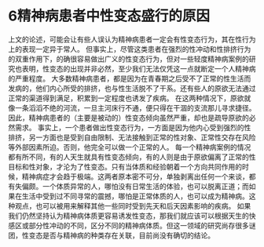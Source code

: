 ﻿# 6精神病患者中性变态盛行的原因
上文的论述，可能会让有些人误认为精神病患者一定会有性变态行为，其在性行为上的表现一定异于常人。
但事实上，尽管这类患者在强烈的性冲动和性排挤行为的双重作用下，的确很容易做出广义的性变态行为，但对一些轻度精神病案例的研究也表明，性变态的出现并非必然，至少我们无法仅凭这一点就断定一个人精神病的严重程度。
大多数精神病患者，都是因为在青春期之后受不了正常的性生活而发病的，他们内心所受的排挤，也与性生活脱不了干系。还有些人的原欲无法通过正常的渠道得到满足，积累到一定程度也诱发了疾病。
在这两种情况下，原欲就像一条滔滔不绝的河流，一旦主河床行不通，便只得在干涸的支流那儿寻求捷径。因此，精神病患者的（主要是被动的）性变态倾向虽然严重，却也是疏导原欲的必然需求。
事实上，一个患者做出性变态行为，一方面是因为他内心受到强烈的性排挤，另一方面也是受到自由限制、无法接触到正常的性对象、正常性交存在风险等外部因素所迫。否则，他完全可以做一个正常的人。
每一个精神病案例的情况都有所不同，有的人天生就具有性变态倾向，有的人则是由于原欲偏离了正常的性目标和性对象，才沦为了性变态。只有当体质和经验朝着一个方向共同作用的时候，精神病症才会趋于极端。这两者原本密不可分，单独剥离出任何一个来谈，都有失偏颇。一个体质异常的人，哪怕没有日常生活的体验，也可以脱离正道；而如果在生活中受到过不同寻常的震撼，哪怕是正常体质的人，也可以成为精神病。这种观点，也可以被用来解释其他一些同时受到先天和后天因素影响的疾病。
如果我们仍然坚持认为精神病体质更容易诱发性变态，那我们就应该可以根据天生的快感区或部分性冲动的不同，区分不同的精神病体质。但这一领域的研究尚存很多谜团，性变态是否与精神病的种类存在关联，目前尚没有确切的结论。